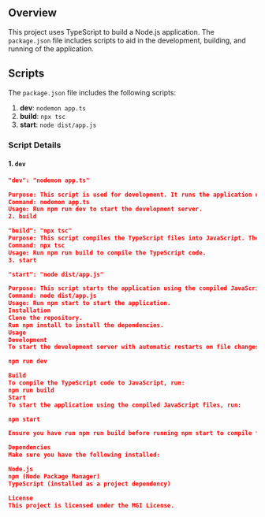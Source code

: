 ## Overview

This project uses TypeScript to build a Node.js application. The `package.json` file includes scripts to aid in the development, building, and running of the application.

## Scripts

The `package.json` file includes the following scripts:

1. **dev**: `nodemon app.ts`
2. **build**: `npx tsc`
3. **start**: `node dist/app.js`

### Script Details

#### 1. `dev`

```json
"dev": "nodemon app.ts"

Purpose: This script is used for development. It runs the application using nodemon, which automatically restarts the Node.js server whenever a file changes, making it easier to see changes in real-time without manually restarting the server.
Command: nodemon app.ts
Usage: Run npm run dev to start the development server.
2. build

"build": "npx tsc"
Purpose: This script compiles the TypeScript files into JavaScript. The TypeScript compiler (tsc) is used for this purpose.
Command: npx tsc
Usage: Run npm run build to compile the TypeScript code.
3. start

"start": "node dist/app.js"

Purpose: This script starts the application using the compiled JavaScript files. It assumes that the TypeScript code has been compiled into the dist directory.
Command: node dist/app.js
Usage: Run npm start to start the application.
Installation
Clone the repository.
Run npm install to install the dependencies.
Usage
Development
To start the development server with automatic restarts on file changes, run:

npm run dev

Build
To compile the TypeScript code to JavaScript, run:
npm run build
Start
To start the application using the compiled JavaScript files, run:

npm start

Ensure you have run npm run build before running npm start to compile the TypeScript code.

Dependencies
Make sure you have the following installed:

Node.js
npm (Node Package Manager)
TypeScript (installed as a project dependency)

License
This project is licensed under the MGI License.


